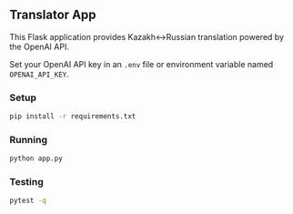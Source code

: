 ## Translator App

This Flask application provides Kazakh↔Russian translation powered by the OpenAI API.

Set your OpenAI API key in an `.env` file or environment variable named `OPENAI_API_KEY`.

### Setup

```bash
pip install -r requirements.txt
```

### Running

```bash
python app.py
```

### Testing

```bash
pytest -q
```
